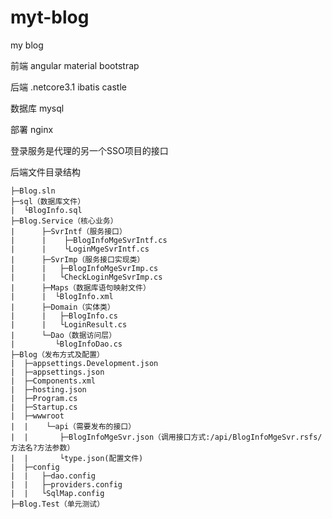 # myt-blog
 my blog
 
 前端 angular material bootstrap
 
 后端 .netcore3.1 ibatis castle
 
 数据库 mysql
 
 部署 nginx 

 登录服务是代理的另一个SSO项目的接口

后端文件目录结构
```
├─Blog.sln
├─sql（数据库文件）
|  └BlogInfo.sql
├─Blog.Service（核心业务）
|      ├─SvrIntf（服务接口）
|      |    ├─BlogInfoMgeSvrIntf.cs
|      |    └LoginMgeSvrIntf.cs
|      ├─SvrImp（服务接口实现类）
|      |   ├─BlogInfoMgeSvrImp.cs
|      |   └CheckLoginMgeSvrImp.cs
|      ├─Maps（数据库语句映射文件）
|      |  └BlogInfo.xml
|      ├─Domain（实体类）
|      |   ├─BlogInfo.cs
|      |   └LoginResult.cs
|      └─Dao（数据访问层）
|         └BlogInfoDao.cs
├─Blog（发布方式及配置）
|  ├─appsettings.Development.json
|  ├─appsettings.json
|  ├─Components.xml
|  ├─hosting.json
|  ├─Program.cs
|  ├─Startup.cs
|  ├─wwwroot
|  |    └─api（需要发布的接口）
|  |       ├─BlogInfoMgeSvr.json（调用接口方式:/api/BlogInfoMgeSvr.rsfs/方法名?方法参数）
|  |       └type.json(配置文件)
|  ├─config
|  |   ├─dao.config
|  |   ├─providers.config
|  |   └SqlMap.config
├─Blog.Test（单元测试）
```
